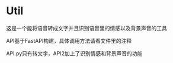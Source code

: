 # Util

这是一个能将语音转成文字并且识别语音里的情感以及背景声音的工具

API基于FastAPI构建，具体调用方法请看文件里的注释

API.py只有转文字，API2加上了识别情感和背景声音的功能